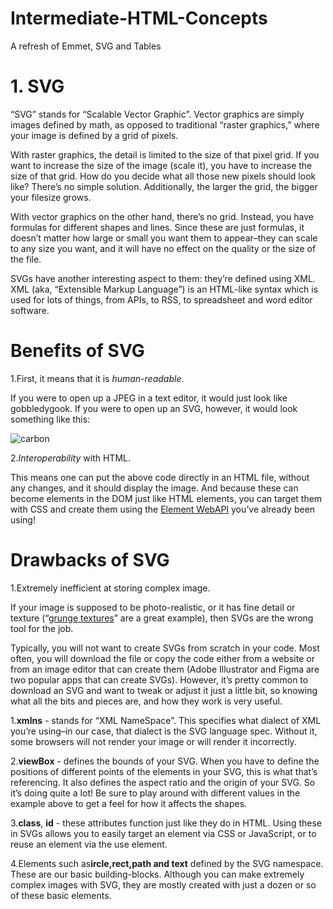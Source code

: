 # Intermediate-HTML-Concepts
A refresh of Emmet, SVG and Tables

# 1. SVG
“SVG” stands for “Scalable Vector Graphic”. Vector graphics are simply images defined by math, as opposed to traditional “raster graphics,” where your image is defined by a grid of pixels.

With raster graphics, the detail is limited to the size of that pixel grid. If you want to increase the size of the image (scale it), you have to increase the size of that grid. How do you decide what all those new pixels should look like? There’s no simple solution. Additionally, the larger the grid, the bigger your filesize grows.

With vector graphics on the other hand, there’s no grid. Instead, you have formulas for different shapes and lines. Since these are just formulas, it doesn’t matter how large or small you want them to appear–they can scale to any size you want, and it will have no effect on the quality or the size of the file.

SVGs have another interesting aspect to them: they’re defined using XML. XML (aka, “Extensible Markup Language”) is an HTML-like syntax which is used for lots of things, from APIs, to RSS, to spreadsheet and word editor software.

# Benefits of SVG
1.First, it means that it is *human-readable*.

If you were to open up a JPEG in a text editor, it would just look like gobbledygook. If you were to open up an SVG, however, it would look something like this:

![carbon](https://user-images.githubusercontent.com/48117356/188074626-5b4ab3f4-8bee-4406-8a76-6d1e57ddeae8.png)

2.*Interoperability* with HTML.

This means one can put the above code directly in an HTML file, without any changes, and it should display the image. And because these can become elements in the DOM just like HTML elements, you can target them with CSS and create them using the [Element WebAPI](https://developer.mozilla.org/en-US/docs/Web/API/Element) you’ve already been using!
 
# Drawbacks of SVG
1.Extremely inefficient at storing complex image.

If your image is supposed to be photo-realistic, or it has fine detail or texture (“[grunge textures](https://unsplash.com/s/photos/grunge-texture)” are a great example), then SVGs are the wrong tool for the job.

Typically, you will not want to create SVGs from scratch in your code. Most often, you will download the file or copy the code either from a website or from an image editor that can create them (Adobe Illustrator and Figma are two popular apps that can create SVGs). However, it’s pretty common to download an SVG and want to tweak or adjust it just a little bit, so knowing what all the bits and pieces are, and how they work is very useful.

1.**xmlns** - stands for “XML NameSpace”. This specifies what dialect of XML you’re using–in our case, that dialect is the SVG language spec. Without it, some browsers will not render your image or will render it incorrectly.

2.**viewBox** - defines the bounds of your SVG. When you have to define the positions of different points of the elements in your SVG, this is what that’s referencing. It also defines the aspect ratio and the origin of your SVG. So it’s doing quite a lot! Be sure to play around with different values in the example above to get a feel for how it affects the shapes.

3.**class**, **id** - these attributes function just like they do in HTML. Using these in SVGs allows you to easily target an element via CSS or JavaScript, or to reuse an element via the use element.

4.Elements such as**ircle,rect,path and text** defined by the SVG namespace. These are our basic building-blocks. Although you can make extremely complex images with SVG, they are mostly created with just a dozen or so of these basic elements.
